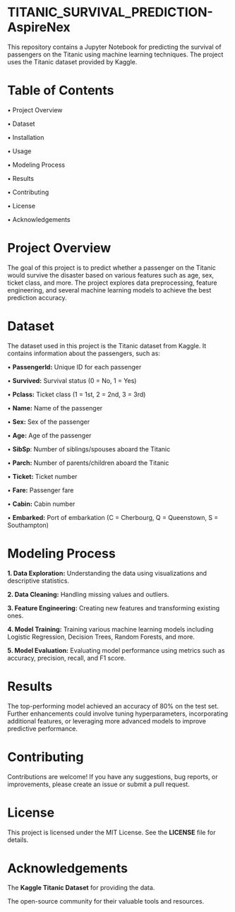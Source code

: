 # TITANIC_SURVIVAL_PREDICTION-AspireNex
This repository contains a Jupyter Notebook for predicting the survival of passengers on the Titanic using machine learning techniques. The project uses the Titanic dataset provided by Kaggle.
# Table of Contents
• Project Overview

• Dataset

• Installation

• Usage

• Modeling Process

• Results

• Contributing

• License

• Acknowledgements

# Project Overview
The goal of this project is to predict whether a passenger on the Titanic would survive the disaster based on various features such as age, sex, ticket class, and more. The project explores data preprocessing, feature engineering, and several machine learning models to achieve the best prediction accuracy.

# Dataset
The dataset used in this project is the Titanic dataset from Kaggle. It contains information about the passengers, such as:

• **PassengerId:** Unique ID for each passenger

• **Survived:** Survival status (0 = No, 1 = Yes)

• **Pclass:** Ticket class (1 = 1st, 2 = 2nd, 3 = 3rd)

• **Name:** Name of the passenger

• **Sex:** Sex of the passenger

• **Age:** Age of the passenger

• **SibSp**: Number of siblings/spouses aboard the Titanic

• **Parch:** Number of parents/children aboard the Titanic

• **Ticket:** Ticket number

• **Fare:** Passenger fare

• **Cabin:** Cabin number

• **Embarked:** Port of embarkation (C = Cherbourg, Q = Queenstown, S = Southampton)

# Modeling Process
**1. Data Exploration:** Understanding the data using visualizations and descriptive statistics.

**2. Data Cleaning:** Handling missing values and outliers.

**3. Feature Engineering:** Creating new features and transforming existing ones.

**4. Model Training:** Training various machine learning models including Logistic Regression, Decision Trees, Random Forests, and more.

**5. Model Evaluation:** Evaluating model performance using metrics such as accuracy, precision, recall, and F1 score.

# Results
The top-performing model achieved an accuracy of 80% on the test set. Further enhancements could involve tuning hyperparameters, incorporating additional features, or leveraging more advanced models to improve predictive performance.

# Contributing
Contributions are welcome! If you have any suggestions, bug reports, or improvements, please create an issue or submit a pull request.

# License
This project is licensed under the MIT License. See the **LICENSE** file for details.

# Acknowledgements
The **Kaggle Titanic Dataset** for providing the data.

The open-source community for their valuable tools and resources.
